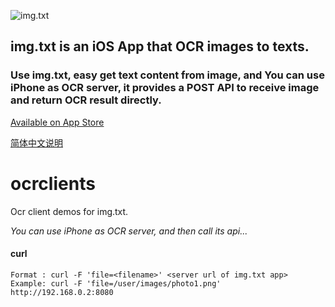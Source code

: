 ![img.txt](https://is1-ssl.mzstatic.com/image/thumb/Purple113/v4/9f/26/b7/9f26b799-ba9d-1fce-226d-9dbf1d089c6f/AppIcon-1x_U007emarketing-0-10-0-85-220.png/434x0w.webp)
## img.txt is an iOS App that OCR images to texts. 
### Use img.txt, easy get text content from image, and You can use iPhone as OCR server, it provides a POST API to receive image and return OCR result directly.
[Available on App Store](https://apps.apple.com/us/app/img-txt/id1662261112?l=zh)

[简体中文说明](./Readme.zh-Hans.md)
# ocrclients
Ocr client demos for img.txt.

*You can use iPhone as OCR server, and then call its api...*
#### curl 
```
Format : curl -F 'file=<filename>' <server url of img.txt app>
Example: curl -F 'file=/user/images/photo1.png' http://192.168.0.2:8080
```
